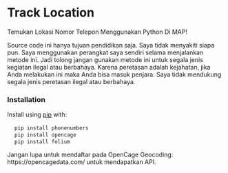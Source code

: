 # Track Location
Temukan Lokasi Nomor Telepon Menggunakan Python Di MAP!
<br>
<p>Source code ini hanya tujuan pendidikan saja. Saya tidak menyakiti siapa pun. Saya menggunakan perangkat saya sendiri selama menjalankan metode ini. Jadi tolong jangan gunakan metode ini untuk segala jenis kegiatan ilegal atau berbahaya. Karena peretasan adalah kejahatan, jika Anda melakukan ini maka Anda bisa masuk penjara.
Saya tidak mendukung segala jenis peretasan ilegal atau berbahaya.</p>

<h3>Installation</h3>
<p>
  Install using
  <a href="https://pypi.org/project/phonenumbers/" rel="nofollow">pip</a>
  with:
</p>
<pre>
  <code>pip install phonenumbers</code>
  <code>pip install opencage</code>
  <code>pip install folium</code>
</pre>
<p>Jangan lupa untuk mendaftar pada OpenCage Geocoding: https://opencagedata.com/ untuk mendapatkan API.</p>
